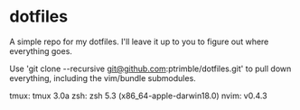 dotfiles
========

A simple repo for my dotfiles. I'll leave it up to you to figure out where everything goes.

Use 'git clone --recursive git@github.com:ptrimble/dotfiles.git' to pull down everything, including
the vim/bundle submodules.

tmux: tmux 3.0a
zsh: zsh 5.3 (x86_64-apple-darwin18.0)
nvim: v0.4.3
